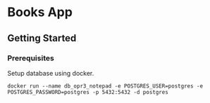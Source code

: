 # Books App

## Getting Started

### Prerequisites

Setup database using docker.

```
docker run --name db_opr3_notepad -e POSTGRES_USER=postgres -e POSTGRES_PASSWORD=postgres -p 5432:5432 -d postgres
```
